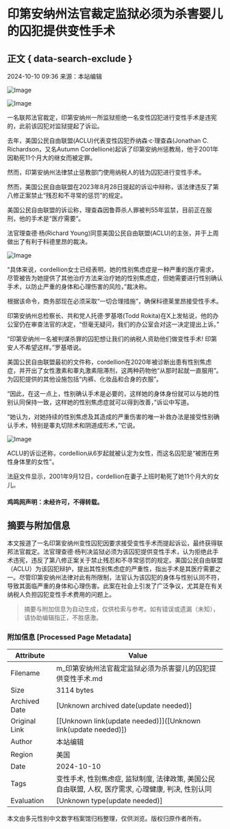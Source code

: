 # 印第安纳州法官裁定监狱必须为杀害婴儿的囚犯提供变性手术

## 正文 { data-search-exclude }


2024-10-10 09:36 来源：本站编辑

![Image](http://www.fdsil.com/file/upload/202409/12/234835891.jpg)

![Image](http://www.fdsil.com/file/upload/202410/09/000103441.jpg)

一名联邦法官裁定，印第安纳州一所监狱拒绝一名变性囚犯进行变性手术是违宪的，此前该囚犯对监狱提起了诉讼。

去年，美国公民自由联盟(ACLU)代表变性囚犯乔纳森·c·理查森(Jonathan C. Richardson，又名Autumn Cordellionè)起诉了印第安纳州惩教局，他于2001年因勒死11个月大的继女而被定罪。

然而，印第安纳州法律禁止惩教部门使用纳税人的钱为囚犯进行变性手术。

然而，美国公民自由联盟在2023年8月28日提起的诉讼中辩称，该法律违反了第八修正案禁止“残忍和不寻常的惩罚”的规定。

美国公民自由联盟的诉讼称，理查森因鲁莽杀人罪被判55年监禁，目前正在服刑，他的手术是“医疗需要”。

法官理查德·杨(Richard Young)同意美国公民自由联盟(ACLU)的主张，并于上周做出了有利于科德里昂的裁决。

![Image](http://www.fdsil.com/file/upload/202410/09/000103431.jpg)

“具体来说，cordellion女士已经表明，她的性别焦虑症是一种严重的医疗需求，尽管被告为她提供了其他治疗方法来治疗她的性别焦虑症，但她需要进行性别确认手术，以防止严重的身体和心理伤害的风险，”裁决称。

根据该命令，商务部现在必须采取“一切合理措施”，确保科德莱里昂接受性手术。

印第安纳州总检察长、共和党人托德·罗基塔(Todd Rokita)在X上发帖说，他的办公室仍在审查法官的决定，“但毫无疑问，我们的办公室会对这一决定提出上诉。”

“印第安纳州一名被判谋杀罪的囚犯想让我们的纳税人资助他们做变性手术! 印第安人不希望这样。”罗基塔说。

美国公民自由联盟最初的文件称，cordellion在2020年被诊断出患有性别焦虑症，并开出了女性激素和睾丸激素阻滞剂，这两种药物他“从那时起就一直服用”。为囚犯提供的其他设施包括“内裤、化妆品和合身的衣服”。

“因此，在这一点上，性别确认手术是必要的，这样她的身体身份就可以与她的性别认同保持一致，这样她的性别焦虑症就可以得到改善，”诉讼中写道。

“她认为，对她持续的性别焦虑及其造成的严重伤害的唯一补救办法是接受性别确认手术，特别是睾丸切除术和阴道成形术，”它说。

![Image](http://www.fdsil.com/file/upload/202410/09/000103571.jpg)

ACLU的诉讼还称，cordellion从6岁起就被认定为女性，而这名囚犯是“被困在男性身体里的女性”。

法庭文件显示，2001年9月12日，cordellion在妻子上班时勒死了她11个月大的女儿。

#### 鸡鸣网声明：未经许可，不得转载。
<!-- tcd_original_link http://m.fdsil.com/news/81238/ -->


## 摘要与附加信息

<!-- tcd_abstract -->
本文报道了一名印第安纳州变性囚犯因要求接受变性手术而提起诉讼，最终获得联邦法官裁定。法官理查德·杨判决监狱必须为该囚犯提供变性手术，认为拒绝此手术违宪，违反了第八修正案关于禁止残忍和不寻常惩罚的规定。美国公民自由联盟（ACLU）为该囚犯辩护，提出其性别焦虑症的严重性，指出手术是其医疗需要之一。尽管印第安纳州法律对此有所限制，法官认为该囚犯的身体与性别认同不符，导致其面临严重的身体和心理伤害。此案在社会上引发了广泛争议，尤其是在有关纳税人负担囚犯变性手术费用的问题上。
<!-- tcd_abstract_end -->

> 摘要与附加信息为自动生成，仅供检索与参考。如有错误或遗漏（未知），请协助编辑指正，不胜感激。

### 附加信息 [Processed Page Metadata]

| Attribute       | Value                                  |
|-----------------|----------------------------------------|
| Filename        | m_印第安纳州法官裁定监狱必须为杀害婴儿的囚犯提供变性手术.md                             |
| Size            | 3114 bytes                           |
| Archived Date   | [Unknown archived date(update needed)]                             |
| Original Link   | [[Unknown link(update needed)]]([Unknown link(update needed)])                       |
| Author          | 本站编辑                               |
| Region          | 美国                               |
| Date            | 2024-10-10                                 |
| Tags            | 变性手术, 性别焦虑症, 监狱制度, 法律政策, 美国公民自由联盟, 人权, 医疗需求, 心理健康, 判决, 性别认同                                 |
| Evaluation            | [Unknown type(update needed)]                                 |
<!-- tcd_table_end -->

本文由多元性别中文数字档案馆归档整理，仅供浏览。版权归原作者所有。
